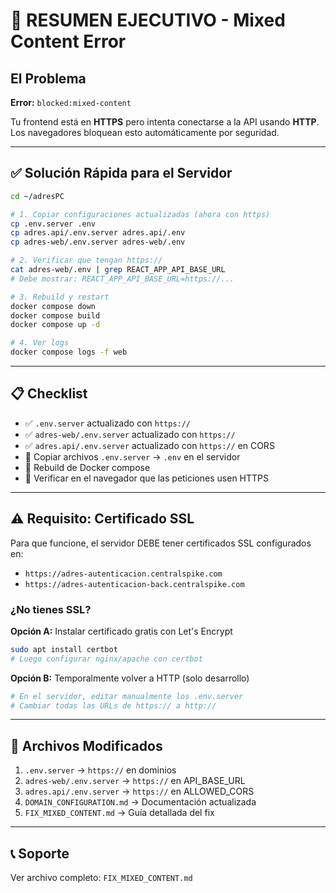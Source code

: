 # 🚨 RESUMEN EJECUTIVO - Mixed Content Error

## El Problema

**Error:** `blocked:mixed-content`

Tu frontend está en **HTTPS** pero intenta conectarse a la API usando **HTTP**. Los navegadores bloquean esto automáticamente por seguridad.

---

## ✅ Solución Rápida para el Servidor

```bash
cd ~/adresPC

# 1. Copiar configuraciones actualizadas (ahora con https)
cp .env.server .env
cp adres.api/.env.server adres.api/.env
cp adres-web/.env.server adres-web/.env

# 2. Verificar que tengan https://
cat adres-web/.env | grep REACT_APP_API_BASE_URL
# Debe mostrar: REACT_APP_API_BASE_URL=https://...

# 3. Rebuild y restart
docker compose down
docker compose build
docker compose up -d

# 4. Ver logs
docker compose logs -f web
```

---

## 📋 Checklist

- ✅ `.env.server` actualizado con `https://`
- ✅ `adres-web/.env.server` actualizado con `https://`
- ✅ `adres.api/.env.server` actualizado con `https://` en CORS
- 🔲 Copiar archivos `.env.server` → `.env` en el servidor
- 🔲 Rebuild de Docker compose
- 🔲 Verificar en el navegador que las peticiones usen HTTPS

---

## ⚠️ Requisito: Certificado SSL

Para que funcione, el servidor DEBE tener certificados SSL configurados en:
- `https://adres-autenticacion.centralspike.com`
- `https://adres-autenticacion-back.centralspike.com`

### ¿No tienes SSL?

**Opción A:** Instalar certificado gratis con Let's Encrypt
```bash
sudo apt install certbot
# Luego configurar nginx/apache con certbot
```

**Opción B:** Temporalmente volver a HTTP (solo desarrollo)
```bash
# En el servidor, editar manualmente los .env.server
# Cambiar todas las URLs de https:// a http://
```

---

## 🎯 Archivos Modificados

1. `.env.server` → `https://` en dominios
2. `adres-web/.env.server` → `https://` en API_BASE_URL
3. `adres.api/.env.server` → `https://` en ALLOWED_CORS
4. `DOMAIN_CONFIGURATION.md` → Documentación actualizada
5. `FIX_MIXED_CONTENT.md` → Guía detallada del fix

---

## 📞 Soporte

Ver archivo completo: `FIX_MIXED_CONTENT.md`
